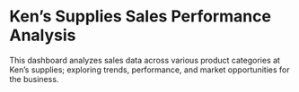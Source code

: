 # Ken’s Supplies Sales Performance Analysis
This dashboard analyzes sales data across various product categories at Ken’s supplies; exploring trends, performance, and market opportunities for the business.
